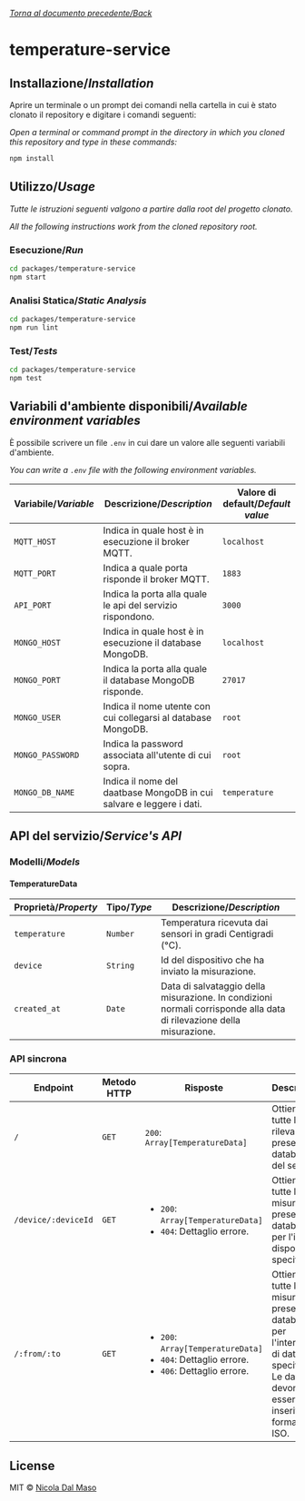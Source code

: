 [_Torna al documento precedente/Back_](https://github.com/niktekusho/IoTDashboard/)

# temperature-service

## Installazione/_Installation_

Aprire un terminale o un prompt dei comandi nella cartella in cui è stato clonato il repository e digitare i comandi seguenti:

_Open a terminal or command prompt in the directory in which you cloned this repository and type in these commands:_

```sh
npm install
```

## Utilizzo/_Usage_

_Tutte le istruzioni seguenti valgono a partire dalla root del progetto clonato._

_All the following instructions work from the cloned repository root._

### Esecuzione/_Run_

```sh
cd packages/temperature-service
npm start
```

### Analisi Statica/_Static Analysis_

```sh
cd packages/temperature-service
npm run lint
```

### Test/_Tests_

```sh
cd packages/temperature-service
npm test
```

## Variabili d'ambiente disponibili/_Available environment variables_

È possibile scrivere un file `.env` in cui dare un valore alle seguenti variabili d'ambiente.

_You can write a `.env` file with the following environment variables._

| Variabile/_Variable_ | Descrizione/_Description_                                            | Valore di default/_Default value_ |
| -------------------- | -------------------------------------------------------------------- | --------------------------------- |
| `MQTT_HOST`          | Indica in quale host è in esecuzione il broker MQTT.                 | `localhost`                       |
| `MQTT_PORT`          | Indica a quale porta risponde il broker MQTT.                        | `1883`                            |
| `API_PORT`           | Indica la porta alla quale le api del servizio rispondono.           | `3000`                            |
| `MONGO_HOST`         | Indica in quale host è in esecuzione il database MongoDB.            | `localhost`                       |
| `MONGO_PORT`         | Indica la porta alla quale il database MongoDB risponde.             | `27017`                           |
| `MONGO_USER`         | Indica il nome utente con cui collegarsi al database MongoDB.        | `root`                            |
| `MONGO_PASSWORD`     | Indica la password associata all'utente di cui sopra.                | `root`                            |
| `MONGO_DB_NAME`      | Indica il nome del daatbase MongoDB in cui salvare e leggere i dati. | `temperature`                     |


## API del servizio/_Service's API_

### Modelli/_Models_

#### TemperatureData

| Proprietà/_Property_ | Tipo/_Type_ | Descrizione/_Description_                                                                                            |
| -------------------- | ----------- | -------------------------------------------------------------------------------------------------------------------- |
| `temperature`        | `Number`    | Temperatura ricevuta dai sensori in gradi Centigradi (°C).                                                           |
| `device`             | `String`    | Id del dispositivo che ha inviato la misurazione.                                                                    |
| `created_at`         | `Date`      | Data di salvataggio della misurazione. In condizioni normali corrisponde alla data di rilevazione della misurazione. |

### API sincrona

| Endpoint            | Metodo HTTP | Risposte                                                                           | Descrizione                                                                              |
|---------------------|-------------|------------------------------------------------------------------------------------|------------------------------------------------------------------------------------------|
| `/`                 | `GET`       | `200`: `Array[TemperatureData]`                                                    | Ottiene tutte le rilevazioni presenti nel database del servizio.                         |
| `/device/:deviceId` | `GET`       | <ul><li>`200`: `Array[TemperatureData]`</li><li>`404`: Dettaglio errore.</li></ul> | Ottiene tutte le misurazioni presenti nel database per l'id del dispositivo specificato. |
| `/:from/:to`        | `GET`       | <ul><li>`200`: `Array[TemperatureData]`</li><li>`404`: Dettaglio errore.</li><li>`406`: Dettaglio errore.</li></ul> | Ottiene tutte le misurazioni presenti nel database per l'intervallo di date specificato. Le date devono essere inserite in formato ISO. |



## License

MIT ©  [Nicola Dal Maso](https://github.com/niktekusho)
